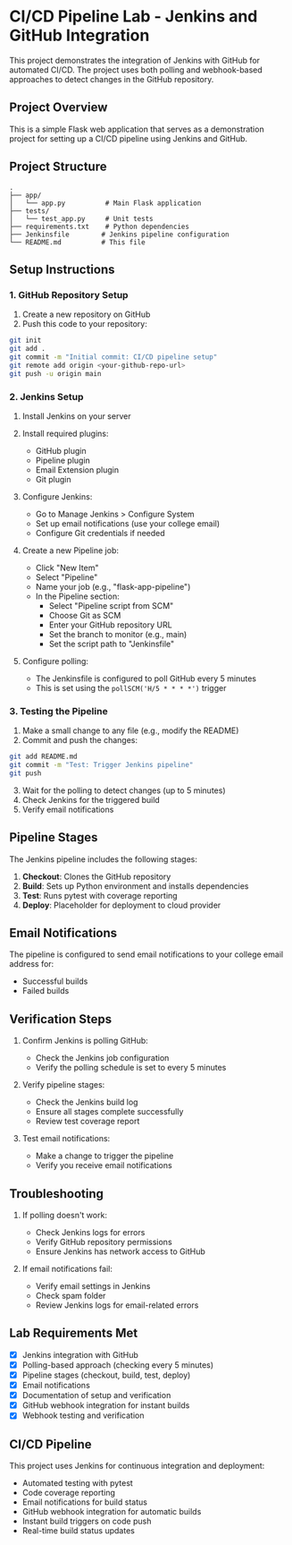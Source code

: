 # CI/CD Pipeline Lab - Jenkins and GitHub Integration

This project demonstrates the integration of Jenkins with GitHub for automated CI/CD. The project uses both polling and webhook-based approaches to detect changes in the GitHub repository.

## Project Overview

This is a simple Flask web application that serves as a demonstration project for setting up a CI/CD pipeline using Jenkins and GitHub.

## Project Structure

```
.
├── app/
│   └── app.py          # Main Flask application
├── tests/
│   └── test_app.py     # Unit tests
├── requirements.txt    # Python dependencies
├── Jenkinsfile        # Jenkins pipeline configuration
└── README.md          # This file
```

## Setup Instructions

### 1. GitHub Repository Setup

1. Create a new repository on GitHub
2. Push this code to your repository:
```bash
git init
git add .
git commit -m "Initial commit: CI/CD pipeline setup"
git remote add origin <your-github-repo-url>
git push -u origin main
```

### 2. Jenkins Setup

1. Install Jenkins on your server
2. Install required plugins:
   - GitHub plugin
   - Pipeline plugin
   - Email Extension plugin
   - Git plugin

3. Configure Jenkins:
   - Go to Manage Jenkins > Configure System
   - Set up email notifications (use your college email)
   - Configure Git credentials if needed

4. Create a new Pipeline job:
   - Click "New Item"
   - Select "Pipeline"
   - Name your job (e.g., "flask-app-pipeline")
   - In the Pipeline section:
     - Select "Pipeline script from SCM"
     - Choose Git as SCM
     - Enter your GitHub repository URL
     - Set the branch to monitor (e.g., main)
     - Set the script path to "Jenkinsfile"

5. Configure polling:
   - The Jenkinsfile is configured to poll GitHub every 5 minutes
   - This is set using the `pollSCM('H/5 * * * *')` trigger

### 3. Testing the Pipeline

1. Make a small change to any file (e.g., modify the README)
2. Commit and push the changes:
```bash
git add README.md
git commit -m "Test: Trigger Jenkins pipeline"
git push
```
3. Wait for the polling to detect changes (up to 5 minutes)
4. Check Jenkins for the triggered build
5. Verify email notifications

## Pipeline Stages

The Jenkins pipeline includes the following stages:

1. **Checkout**: Clones the GitHub repository
2. **Build**: Sets up Python environment and installs dependencies
3. **Test**: Runs pytest with coverage reporting
4. **Deploy**: Placeholder for deployment to cloud provider

## Email Notifications

The pipeline is configured to send email notifications to your college email address for:
- Successful builds
- Failed builds

## Verification Steps

1. Confirm Jenkins is polling GitHub:
   - Check the Jenkins job configuration
   - Verify the polling schedule is set to every 5 minutes

2. Verify pipeline stages:
   - Check the Jenkins build log
   - Ensure all stages complete successfully
   - Review test coverage report

3. Test email notifications:
   - Make a change to trigger the pipeline
   - Verify you receive email notifications

## Troubleshooting

1. If polling doesn't work:
   - Check Jenkins logs for errors
   - Verify GitHub repository permissions
   - Ensure Jenkins has network access to GitHub

2. If email notifications fail:
   - Verify email settings in Jenkins
   - Check spam folder
   - Review Jenkins logs for email-related errors

## Lab Requirements Met

- [x] Jenkins integration with GitHub
- [x] Polling-based approach (checking every 5 minutes)
- [x] Pipeline stages (checkout, build, test, deploy)
- [x] Email notifications
- [x] Documentation of setup and verification
- [x] GitHub webhook integration for instant builds
- [x] Webhook testing and verification

## CI/CD Pipeline
This project uses Jenkins for continuous integration and deployment:
- Automated testing with pytest
- Code coverage reporting
- Email notifications for build status
- GitHub webhook integration for automatic builds
- Instant build triggers on code push
- Real-time build status updates
